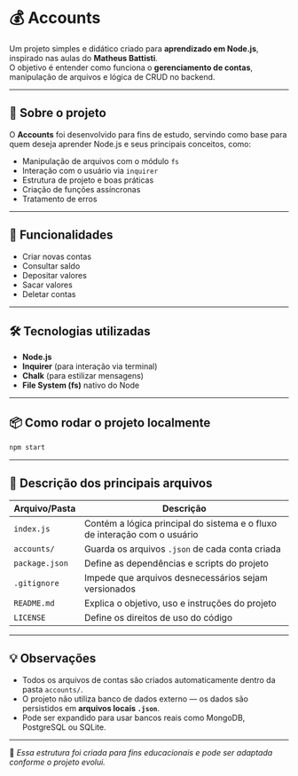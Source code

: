 # 💰 Accounts

Um projeto simples e didático criado para **aprendizado em Node.js**, inspirado nas aulas do **Matheus Battisti**.  
O objetivo é entender como funciona o **gerenciamento de contas**, manipulação de arquivos e lógica de CRUD no backend.

---

## 🧠 Sobre o projeto

O **Accounts** foi desenvolvido para fins de estudo, servindo como base para quem deseja aprender Node.js e seus principais conceitos, como:
- Manipulação de arquivos com o módulo `fs`
- Interação com o usuário via `inquirer`
- Estrutura de projeto e boas práticas
- Criação de funções assíncronas
- Tratamento de erros

---

## 🚀 Funcionalidades

- Criar novas contas  
- Consultar saldo  
- Depositar valores  
- Sacar valores  
- Deletar contas  

---

## 🛠️ Tecnologias utilizadas

- **Node.js**
- **Inquirer** (para interação via terminal)
- **Chalk** (para estilizar mensagens)
- **File System (fs)** nativo do Node

---


## 📦 Como rodar o projeto localmente

```bash
npm start
```

---

## 🧩 Descrição dos principais arquivos

| Arquivo/Pasta      | Descrição                                                                 |
|--------------------|---------------------------------------------------------------------------|
| `index.js`         | Contém a lógica principal do sistema e o fluxo de interação com o usuário |
| `accounts/`        | Guarda os arquivos `.json` de cada conta criada                           |
| `package.json`     | Define as dependências e scripts do projeto                                |
| `.gitignore`       | Impede que arquivos desnecessários sejam versionados                      |
| `README.md`        | Explica o objetivo, uso e instruções do projeto                            |
| `LICENSE`          | Define os direitos de uso do código                                       |

---

## 💡 Observações

- Todos os arquivos de contas são criados automaticamente dentro da pasta `accounts/`.  
- O projeto não utiliza banco de dados externo — os dados são persistidos em **arquivos locais `.json`**.  
- Pode ser expandido para usar bancos reais como MongoDB, PostgreSQL ou SQLite.

---

📁 *Essa estrutura foi criada para fins educacionais e pode ser adaptada conforme o projeto evolui.*



